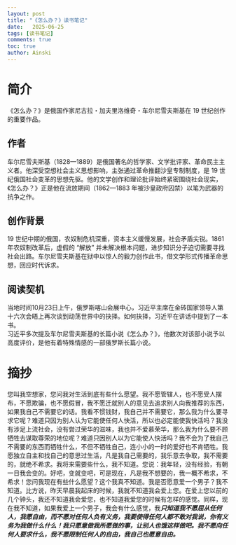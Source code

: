 ```yaml
---
layout: post
title: "《怎么办？》读书笔记"
date:   2025-06-25
tags: [读书笔记]
comments: true
toc: true
author: Ainski
---
```


# 简介

《怎么办？》是俄国作家尼古拉・加夫里洛维奇・车尔尼雪夫斯基在 19 世纪创作的重要作品。
## 作者
车尔尼雪夫斯基（1828—1889）是俄国著名的哲学家、文学批评家、革命民主主义者。他深受空想社会主义思想影响，主张通过革命推翻沙皇专制制度，是 19 世纪俄国社会变革的思想先驱。他的文学创作和理论批评始终紧密围绕社会现实，《怎么办？》正是他在流放期间（1862—1883 年被沙皇政府囚禁）以笔为武器的抗争之作。
## 创作背景
19 世纪中期的俄国，农奴制危机深重，资本主义缓慢发展，社会矛盾尖锐。1861 年农奴制改革后，虚假的 “解放” 并未解决根本问题，进步知识分子迫切需要寻找社会出路。车尔尼雪夫斯基在狱中以惊人的毅力创作此书，借文学形式传播革命思想，回应时代诉求。
## 阅读契机
当地时间10月23日上午，俄罗斯喀山会展中心，习近平主席在金砖国家领导人第十六次会晤上再次谈到动荡世界中的抉择。如何抉择，习近平在讲话中提到了一本书。  
习近平多次提及车尔尼雪夫斯基的长篇小说《怎么办？》，他数次对该部小说予以高度评价，是他有着特殊情感的一部俄罗斯长篇小说。

# 摘抄
您叫我空想家，您问我对生活到底有些什么愿望。我不愿管辖人，也不愿受人摆布，不愿欺骗，也不愿假冒，我不愿迁就别人的意见去追求别人向我推荐的东西，如果我自己不需要它的话。我看不惯钱财，我自己并不需要它，那么我为什么要寻求它呢？难道只因为别人认为它能使任何人快活，所以也必定能使我快活吗？我没有涉足上流社会，没有尝过荣华的滋味，我也并不爱慕荣华，那么我为什么要不顾牺牲去谋取尊荣的地位呢？难道只因别人以为它能使人快活吗？我不会为了我自己不需要的东西而牺牲什么，不但不牺牲自己，连小小的一时的爱好也不肯牺牲。我愿独立自主和找自己的意思过生活，凡是我自己需要的，我乐意去争取，我不需要的，就绝不希求。我将来需要些什么，我不知道。您说：我年轻，没有经验，有朝一日我会变的。好吧，变就变吧，可是现在，凡是我不想要的，我一概不希求，不希求！您问我现在有些什么愿望？这个我真不知道。我是否愿意爱一个男子？我不知道。比方说，昨天早晨我起床的时候，我就不知道我会爱上您。在爱上您以前的几个钟头，我还不知道我会爱您，也不知道我爱您的时候有怎样的感觉。同样，现在我不知道，如果我爱上一个男子，我会有什么感觉，我***只知道我不愿屈从任何人，我愿自由，而不愿对任何人负有义务，我要使得任何人都不敢对我说，你有义务为我做什么什么！我只愿意做我所愿做的事，让别人也饿这样做吧。我不愿向任何人要求什么，我不愿限制任何人的自由，我自己也愿意自由。***